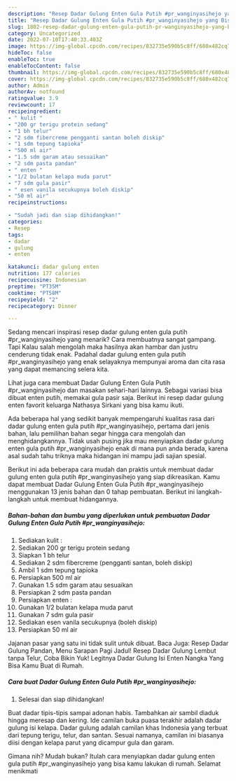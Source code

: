 ```yaml
---
description: "Resep Dadar Gulung Enten Gula Putih #pr_wanginyasihejo yang Bisa Manjain Lidah, Buat Buka Puasa Enak Banget"
title: "Resep Dadar Gulung Enten Gula Putih #pr_wanginyasihejo yang Bisa Manjain Lidah, Buat Buka Puasa Enak Banget"
slug: 1802-resep-dadar-gulung-enten-gula-putih-pr-wanginyasihejo-yang-bisa-manjain-lidah-buat-buka-puasa-enak-banget
category: Uncategorized
date: 2022-07-10T17:40:33.403Z
image: https://img-global.cpcdn.com/recipes/832735e590b5c8ff/680x482cq70/dadar-gulung-enten-gula-putih-pr_wanginyasihejo-foto-resep-utama.jpg
hideToc: false
enableToc: true
enableTocContent: false
thumbnail: https://img-global.cpcdn.com/recipes/832735e590b5c8ff/680x482cq70/dadar-gulung-enten-gula-putih-pr_wanginyasihejo-foto-resep-utama.jpg
cover: https://img-global.cpcdn.com/recipes/832735e590b5c8ff/680x482cq70/dadar-gulung-enten-gula-putih-pr_wanginyasihejo-foto-resep-utama.jpg
author: Admin
authorAv: notfound
ratingvalue: 3.9
reviewcount: 17
recipeingredient:
- " kulit "
- "200 gr terigu protein sedang"
- "1 bh telur"
- "2 sdm fibercreme pengganti santan boleh diskip"
- "1 sdm tepung tapioka"
- "500 ml air"
- "1.5 sdm garam atau sesuaikan"
- "2 sdm pasta pandan"
- " enten "
- "1/2 bulatan kelapa muda parut"
- "7 sdm gula pasir"
- " esen vanila secukupnya boleh diskip"
- "50 ml air"
recipeinstructions:

- "Sudah jadi dan siap dihidangkan!"
categories:
- Resep
tags:
- dadar
- gulung
- enten

katakunci: dadar gulung enten 
nutrition: 177 calories
recipecuisine: Indonesian
preptime: "PT35M"
cooktime: "PT58M"
recipeyield: "2"
recipecategory: Dinner

---
```



Sedang mencari inspirasi resep dadar gulung enten gula putih #pr_wanginyasihejo yang menarik? Cara membuatnya sangat gampang. Tapi Kalau salah mengolah maka hasilnya akan hambar dan justru cenderung tidak enak. Padahal dadar gulung enten gula putih #pr_wanginyasihejo yang enak selayaknya mempunyai aroma dan cita rasa yang dapat memancing selera kita.


Lihat juga cara membuat Dadar Gulung Enten Gula Putih #pr_wanginyasihejo dan masakan sehari-hari lainnya. Sebagai variasi bisa dibuat enten putih, memakai gula pasir saja. Berikut ini resep dadar gulung enten favorit keluarga Nathasya Sirkani yang bisa kamu ikuti.

Ada beberapa hal yang sedikit banyak mempengaruhi kualitas rasa dari dadar gulung enten gula putih #pr_wanginyasihejo, pertama dari jenis bahan, lalu pemilihan bahan segar hingga cara mengolah dan menghidangkannya. Tidak usah pusing jika mau menyiapkan dadar gulung enten gula putih #pr_wanginyasihejo enak di mana pun anda berada, karena asal sudah tahu triknya maka hidangan ini mampu jadi sajian spesial.


Berikut ini ada beberapa cara mudah dan praktis untuk membuat dadar gulung enten gula putih #pr_wanginyasihejo yang siap dikreasikan. Kamu dapat membuat Dadar Gulung Enten Gula Putih #pr_wanginyasihejo menggunakan 13 jenis bahan dan 0 tahap pembuatan. Berikut ini langkah-langkah untuk membuat hidangannya.

<!--inarticleads1-->

##### Bahan-bahan dan bumbu yang diperlukan untuk pembuatan Dadar Gulung Enten Gula Putih #pr_wanginyasihejo:

1. Sediakan  kulit :
1. Sediakan 200 gr terigu protein sedang
1. Siapkan 1 bh telur
1. Sediakan 2 sdm fibercreme (pengganti santan, boleh diskip)
1. Ambil 1 sdm tepung tapioka
1. Persiapkan 500 ml air
1. Gunakan 1.5 sdm garam atau sesuaikan
1. Persiapkan 2 sdm pasta pandan
1. Persiapkan  enten :
1. Gunakan 1/2 bulatan kelapa muda parut
1. Gunakan 7 sdm gula pasir
1. Sediakan  esen vanila secukupnya (boleh diskip)
1. Persiapkan 50 ml air


Jajanan pasar yang satu ini tidak sulit untuk dibuat. Baca Juga: Resep Dadar Gulung Pandan, Menu Sarapan Pagi Jadul! Resep Dadar Gulung Lembut tanpa Telur, Coba Bikin Yuk! Legitnya Dadar Gulung Isi Enten Nangka Yang Bisa Kamu Buat di Rumah. 

<!--inarticleads2-->

##### Cara buat Dadar Gulung Enten Gula Putih #pr_wanginyasihejo:


1. Selesai dan siap dihidangkan!

Buat dadar tipis-tipis sampai adonan habis. Tambahkan air sambil diaduk hingga meresap dan kering. Ide camilan buka puasa terakhir adalah dadar gulung isi kelapa. Dadar gulung adalah camilan khas Indonesia yang terbuat dari tepung terigu, telur, dan santan. Sesuai namanya, camilan ini biasanya diisi dengan kelapa parut yang dicampur gula dan garam. 

Gimana nih? Mudah bukan? Itulah cara menyiapkan dadar gulung enten gula putih #pr_wanginyasihejo yang bisa kamu lakukan di rumah. Selamat menikmati
